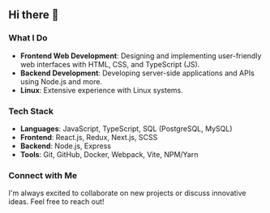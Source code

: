 ## Hi there 👋

### What I Do
- **Frontend Web Development**: Designing and implementing user-friendly web interfaces with HTML, CSS, and TypeScript (JS).
- **Backend Development**: Developing server-side applications and APIs using Node.js and more.
- **Linux**: Extensive experience with Linux systems.

### Tech Stack
- **Languages**: JavaScript, TypeScript, SQL (PostgreSQL, MySQL)
- **Frontend**: React.js, Redux, Next.js, SCSS
- **Backend**: Node.js, Express
- **Tools**: Git, GitHub, Docker, Webpack, Vite, NPM/Yarn

### Connect with Me
I'm always excited to collaborate on new projects or discuss innovative ideas. Feel free to reach out!
